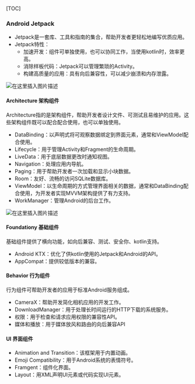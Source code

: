 [TOC]

### Android Jetpack

- Jetpack是一套库、工具和指南的集合，帮助开发者更轻松地编写优质应用。
- Jetpack特性：
  - 加速开发：组件可单独使用，也可以协同工作，当使用kotlin时，效率更高。
  - 消除样板代码：Jetpack可以管理繁琐的Activity。
  - 构建高质量的应用：具有向后兼容性，可以减少崩溃和内存泄露。

![在这里插入图片描述](https://img-blog.csdnimg.cn/20191230163930395.png?x-oss-process=image/watermark,type_ZmFuZ3poZW5naGVpdGk,shadow_10,text_aHR0cHM6Ly9ibG9nLmNzZG4ubmV0L3FxXzE0ODc2MTMz,size_16,color_FFFFFF,t_70)



#### Architecture 架构组件

Architecture指的是架构组件，帮助开发者设计文件、可测试且易维护的应用。这些架构组件既可以配合配合使用，也可以单独使用。

- DataBinding：以声明式将可观察数据绑定到界面元素，通常和ViewModel配合使用。
- Lifecycle：用于管理Activity和Fragment的生命周期。
- LiveData：用于底层数据更改时通知视图。
- Navigation：处理应用内导航。
- Paging：用于帮助开发者一次加载和显示小块数据。
- Room：友好、流畅的访问SQLite数据库。
- ViewModel：以生命周期的方式管理界面相关的数据，通常和DataBinding配合使用，为开发者实现MVVM架构提供了有力支持。
- WorkManager：管理Android的后台工作。

![在这里插入图片描述](https://img-blog.csdnimg.cn/20191230163946666.png?x-oss-process=image/watermark,type_ZmFuZ3poZW5naGVpdGk,shadow_10,text_aHR0cHM6Ly9ibG9nLmNzZG4ubmV0L3FxXzE0ODc2MTMz,size_16,color_FFFFFF,t_70)

#### Foundationy 基础组件

基础组件提供了横向功能，如向后兼容、测试、安全你、kotlin支持。

- Android KTX：优化了供kotlin使用的Jetpack和Android的API。
- AppCompat：提供较低版本的兼容。



#### Behavior 行为组件

行为组件可帮助开发者的应用于标准Android服务组成。

- CameraX：帮助开发简化相机应用的开发工作。
- DownloadManager：用于处理长时间运行的HTTP下载的系统服务。
- 权限：用于检查和请求应用权限的兼容性API。
- 媒体和播放：用于媒体放风和路由的向后兼容API



#### UI 界面组件

- Animation and Transition：该框架用于内置动画。
- Emoji Compatibility：用于Android系统的表情符号。
- Framgent：组件化界面。
- Layout：用XML声明UI元素或代码实现UI元素。




